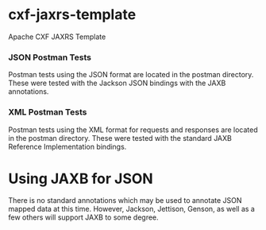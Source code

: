 # cxf-jaxrs-template
Apache CXF JAXRS Template

### JSON Postman Tests
Postman tests using the JSON format are located in the postman
directory. These were tested with the Jackson JSON bindings
with the JAXB annotations.

### XML Postman Tests
Postman tests using the XML format for requests and responses
are located in the postman directory. These were tested with
the standard JAXB Reference Implementation bindings.

Using JAXB for JSON
===================
There is no standard annotations which may be used to annotate
JSON mapped data at this time. However, Jackson, Jettison,
Genson, as well as a few others will support JAXB to some
degree.
